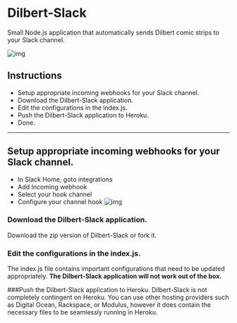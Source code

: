 # Dilbert-Slack
Small Node.js application that automatically sends Dilbert comic strips to your Slack channel.

![img](http://i.imgur.com/pLPBUHT.png)

## Instructions
* Setup appropriate incoming webhooks for your Slack channel.
* Download the Dilbert-Slack application.
* Edit the configurations in the index.js.
* Push the Dilbert-Slack application to Heroku.
* Done.
<hr>

## Setup appropriate incoming webhooks for your Slack channel.
* In Slack Home, goto integrations
* Add Incoming webhook
* Select your hook channel
* Configure your channel hook
![img](http://i.imgur.com/Otyo3OC.png)

### Download the Dilbert-Slack application.
Download the zip version of Dilbert-Slack or fork it.
### Edit the configurations in the index.js.
The index.js file contains important configurations that need to be updated appropriately. **The Dilbert-Slack application will not work out of the box.**

###Push the Dilbert-Slack application to Heroku.
Dilbert-Slack is not completely contingent on Heroku. You can use other hosting providers such as Digital Ocean, Rackspace, or Modulus, however it does contain the necessary files to be seamlessly running in Heroku.

